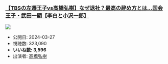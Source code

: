 ### [【TBSの左遷王子vs高橋弘樹】なぜ退社？最高の辞め方とは…国会王子・武田一顯【李白と小沢一郎】](https://www.youtube.com/watch?v=ZhMbqoCy-dw)
[![](https://img.youtube.com/vi/ZhMbqoCy-dw/sddefault.jpg)](https://www.youtube.com/watch?v=ZhMbqoCy-dw)
-   公開日: 2024-03-27
-   視聴数: 323,090
-   **いいね数: 3,596**
-   出演者: [高橋弘樹](/rehacq_fan/people/高橋弘樹 "wikilink")
